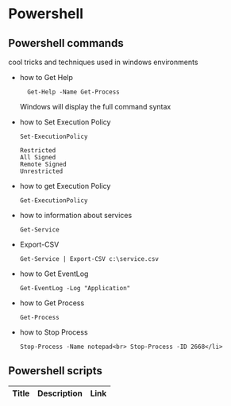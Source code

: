# Powershell






## Powershell commands
cool tricks and techniques used in windows environments

<ul>
<li>how to Get Help
  
      Get-Help -Name Get-Process

Windows will display the full command syntax
</li>
<li>how to Set Execution Policy

    Set-ExecutionPolicy

    Restricted 
    All Signed
    Remote Signed
    Unrestricted
</li>
<li>how to get Execution Policy

    Get-ExecutionPolicy

</li>
<li>how to information about services

    Get-Service

</li>

<li>Export-CSV

    Get-Service | Export-CSV c:\service.csv

</li>

<li>how to Get EventLog

    Get-EventLog -Log "Application"

</li>
<li>how to  Get Process

    Get-Process

</li>

<li>how to  Stop Process

    Stop-Process -Name notepad<br> Stop-Process -ID 2668</li>

</ul>


## Powershell scripts
| Title | Description | Link|
| --- | --- | --- |

